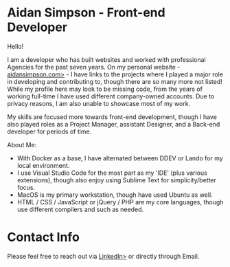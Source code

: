 # Aidan Simpson - Front-end Developer

Hello!

I am a developer who has built websites and worked with professional Agencies for the past seven years.
On my personal website - <a href="https://www.aidansimpson.com/" target="blank">aidansimpson.com></a> - I have links to the projects where I played a major role in developing and contributing to, though there are so many more not listed! While my profile here may look to be missing code, from the years of working full-time I have used different company-owned accounts. Due to privacy reasons, I am also unable to showcase most of my work.

My skills are focused more towards front-end development, though I have also played roles as a Project Manager, assistant Designer, and a Back-end developer for periods of time.

About Me:
- With Docker as a base, I have alternated between DDEV or Lando for my local environment.
- I use Visual Studio Code for the most part as my 'IDE' (plus various extensions), though also enjoy using Sublime Text for simplicity/better focus.
- MacOS is my primary workstation, though have used Ubuntu as well.
- HTML / CSS / JavaScript or jQuery / PHP are my core languages, though use different compilers and such as needed.

# Contact Info
Please feel free to reach out via <a href="https://www.linkedin.com/in/aidansimpson1/" target="blank">LinkedIn></a> or directly through Email.
